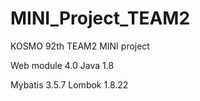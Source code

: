 # MINI_Project_TEAM2
KOSMO 92th TEAM2 MINI project


Web module 4.0
Java 1.8

Mybatis 3.5.7
Lombok 1.8.22